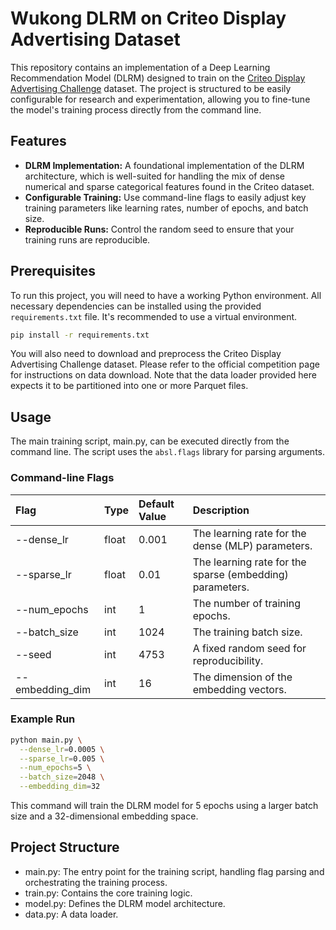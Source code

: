 # **Wukong DLRM on Criteo Display Advertising Dataset**

This repository contains an implementation of a Deep Learning Recommendation Model (DLRM) designed to train on the [Criteo Display Advertising Challenge](https://www.google.com/search?q=https://www.kaggle.com/c/criteo-display-advertising-challenge/data) dataset. The project is structured to be easily configurable for research and experimentation, allowing you to fine-tune the model's training process directly from the command line.

## **Features**

* **DLRM Implementation:** A foundational implementation of the DLRM architecture, which is well-suited for handling the mix of dense numerical and sparse categorical features found in the Criteo dataset.  
* **Configurable Training:** Use command-line flags to easily adjust key training parameters like learning rates, number of epochs, and batch size.  
* **Reproducible Runs:** Control the random seed to ensure that your training runs are reproducible.

## **Prerequisites**

To run this project, you will need to have a working Python environment. All necessary dependencies can be installed using the provided `requirements.txt` file. It's recommended to use a virtual environment.

```bash
pip install -r requirements.txt
```

You will also need to download and preprocess the Criteo Display Advertising Challenge dataset. Please refer to the official competition page for instructions on data download. Note that the data loader provided here expects it to be partitioned into one or more Parquet files.

## **Usage**

The main training script, main.py, can be executed directly from the command line. The script uses the `absl.flags` library for parsing arguments.

### **Command-line Flags**

| Flag | Type | Default Value | Description |
| :---- | :---- | :---- | :---- |
| \--dense\_lr | float | 0.001 | The learning rate for the dense (MLP) parameters. |
| \--sparse\_lr | float | 0.01 | The learning rate for the sparse (embedding) parameters. |
| \--num\_epochs | int | 1 | The number of training epochs. |
| \--batch\_size | int | 1024 | The training batch size. |
| \--seed | int | 4753 | A fixed random seed for reproducibility. |
| \--embedding\_dim | int | 16 | The dimension of the embedding vectors. |

### **Example Run**

```bash
python main.py \
  --dense_lr=0.0005 \
  --sparse_lr=0.005 \
  --num_epochs=5 \
  --batch_size=2048 \
  --embedding_dim=32
```

This command will train the DLRM model for 5 epochs using a larger batch size and a 32-dimensional embedding space.

## **Project Structure**

* main.py: The entry point for the training script, handling flag parsing and orchestrating the training process.  
* train.py: Contains the core training logic.  
* model.py: Defines the DLRM model architecture.  
* data.py: A data loader.

